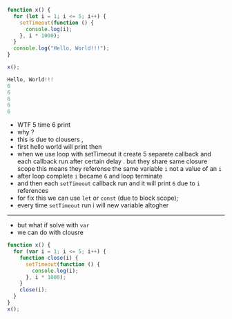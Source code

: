 ```js
function x() {
  for (let i = 1; i <= 5; i++) {
    setTimeout(function () {
      console.log(i);
    }, i * 1000);
  }
  console.log("Hello, World!!!");
}

x();
```

```js
Hello, World!!!
6
6
6
6
6
```

- WTF 5 time 6 print
- why ?
- this is due to clousers ,
- first hello world will print then
- when we use loop with setTimeout it create 5 separete callback and each callback run after certain delay . but they share same closure scope this means they referense the same variable `i` not a value of an `i`
- after loop complete `i` became `6` and loop terminate
- and then each `setTimeout` callback run and it will print `6` due to `i` references
- for fix this we can use `let` or `const` (due to block scope);
- every time `setTimeout` run i will new variable altogher

---

- but what if solve with `var`
- we can do with clousre

```js
function x() {
  for (var i = 1; i <= 5; i++) {
    function close(i) {
      setTimeout(function () {
        console.log(i);
      }, i * 1000);
    }
    close(i);
  }
}
x();
```

